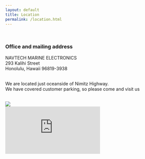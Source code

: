 ```yaml
---
layout: default
title: Location
permalink: /location.html
---
```

<div class="mid-text text-center location clearfix">
<br />

  <h3>Office and mailing address</h3>
  NAVTECH MARINE ELECTRONICS
  <br />
  293 Kalihi Street
  <br />
  Honolulu, Hawaii  96819-3938
  <br /><br />
  <p>
    We are located just oceanside of Nimitz Highway. <br />We have covered customer parking, so please come and visit us
  </p>
  <br />
  <div class="col-xs-12 col-lg-6">
    <img src="images/navtech_storefront.jpg" class="responsive-image" />
  </div>
  <div class="col-xs-12 col-lg-6">
    <iframe class="office-map" frameborder="0" style="border:0" src="https://www.google.com/maps/embed/v1/place?q=place_id:ChIJRSqGC11uAHwRto7hkzVsV8Q&key=AIzaSyDwvevIdvZqMC3D2vlRyAFmlxAuicCst5Q" allowfullscreen></iframe>

  </div>
</div>
<br />

